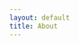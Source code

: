 ```yaml
---
layout: default
title: About
---
```


<!-- React 컴포넌트가 들어갈 위치 -->
<div id="about-page"></div>

<script>
  window.site = {
    about: {
      profile: {
        name: "Allen Kang",
        title: "Aspirant in Cognitive Science and Neuroscience",
        roles: [
          "Physics Imp",
          "Developing Patent Agent",
          "Future Science Communicator"
        ]
      }
    }
  };
</script>

<!-- Webpack 빌드된 React 코드 삽입 -->
<script src="{{ '/assets/js/dist/main.bundle.js' | relative_url }}"></script>
